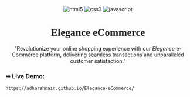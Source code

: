 <div align="center">
  <img src="https://img.shields.io/badge/HTML5-E34F26?style=flat-square&logo=HTML5&logoColor=white" alt="html5" />

<img src="https://img.shields.io/badge/CSS3-1572B6?style=for-the-badge&logo=css3&logoColor=white" alt="css3" />

<img src="https://shields.io/badge/JavaScript-F7DF1E?logo=JavaScript&logoColor=000&style=flat-square" alt="javascript" />

 <h1 align="center" style="font-family: Prata">Elegance eCommerce</h1>
  
  "Revolutionize your online shopping experience with our *Elegance* e-Commerce platform, delivering seamless transactions and unparalleled customer satisfaction."

</div>

### ➥ Live Demo:

```bash
https://adharshnair.github.io/Elegance-eCommerce/
```
